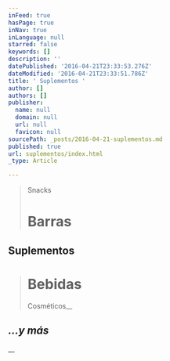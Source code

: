 ```yaml
---
inFeed: true
hasPage: true
inNav: true
inLanguage: null
starred: false
keywords: []
description: ''
datePublished: '2016-04-21T23:33:53.276Z'
dateModified: '2016-04-21T23:33:51.786Z'
title: ' Suplementos '
author: []
authors: []
publisher:
  name: null
  domain: null
  url: null
  favicon: null
sourcePath: _posts/2016-04-21-suplementos.md
published: true
url: suplementos/index.html
_type: Article

---
```

> Snacks
> 
> # Barras

## Suplementos 
> 
> # Bebidas 
> 
> Cosméticos__

## _...y más_

__